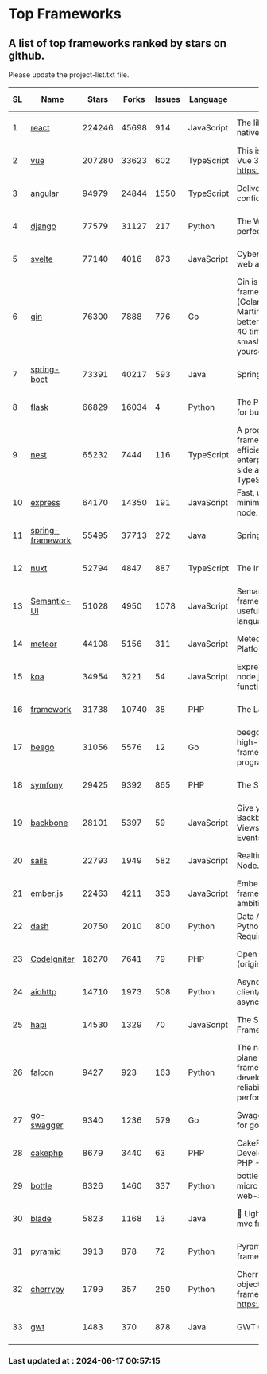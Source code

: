 # Top Frameworks
## A list of top frameworks ranked by stars on github.  
Please update the project-list.txt file.

| SL| Name  | Stars| Forks| Issues | Language | Description | Last Commit |
| --| ------| -----| ---- | ------ | -------- | ----------- | ----------- |
| 1 | [react](https://github.com/facebook/react) | 224246 | 45698 | 914 | JavaScript | The library for web and native user interfaces. | 2024-06-15 00:09:50 |
| 2 | [vue](https://github.com/vuejs/vue) | 207280 | 33623 | 602 | TypeScript | This is the repo for Vue 2. For Vue 3, go to https://github.com/vuejs/core | 2024-06-14 12:52:12 |
| 3 | [angular](https://github.com/angular/angular) | 94979 | 24844 | 1550 | TypeScript | Deliver web apps with confidence 🚀 | 2024-06-14 20:49:23 |
| 4 | [django](https://github.com/django/django) | 77579 | 31127 | 217 | Python | The Web framework for perfectionists with deadlines. | 2024-06-14 17:52:09 |
| 5 | [svelte](https://github.com/sveltejs/svelte) | 77140 | 4016 | 873 | JavaScript | Cybernetically enhanced web apps | 2024-06-14 03:02:56 |
| 6 | [gin](https://github.com/gin-gonic/gin) | 76300 | 7888 | 776 | Go | Gin is a HTTP web framework written in Go (Golang). It features a Martini-like API with much better performance -- up to 40 times faster. If you need smashing performance, get yourself some Gin. | 2024-06-15 16:28:08 |
| 7 | [spring-boot](https://github.com/spring-projects/spring-boot) | 73391 | 40217 | 593 | Java | Spring Boot | 2024-06-16 09:51:36 |
| 8 | [flask](https://github.com/pallets/flask) | 66829 | 16034 | 4 | Python | The Python micro framework for building web applications. | 2024-06-07 19:04:18 |
| 9 | [nest](https://github.com/nestjs/nest) | 65232 | 7444 | 116 | TypeScript | A progressive Node.js framework for building efficient, scalable, and enterprise-grade server-side applications with TypeScript/JavaScript 🚀 | 2024-06-13 07:42:47 |
| 10 | [express](https://github.com/expressjs/express) | 64170 | 14350 | 191 | JavaScript | Fast, unopinionated, minimalist web framework for node. | 2024-06-10 21:19:11 |
| 11 | [spring-framework](https://github.com/spring-projects/spring-framework) | 55495 | 37713 | 272 | Java | Spring Framework | 2024-06-16 14:51:15 |
| 12 | [nuxt](https://github.com/nuxt/nuxt) | 52794 | 4847 | 887 | TypeScript | The Intuitive Vue Framework. | 2024-06-16 22:14:09 |
| 13 | [Semantic-UI](https://github.com/Semantic-Org/Semantic-UI) | 51028 | 4950 | 1078 | JavaScript | Semantic is a UI component framework based around useful principles from natural language. | 2023-01-11 17:05:32 |
| 14 | [meteor](https://github.com/meteor/meteor) | 44108 | 5156 | 311 | JavaScript | Meteor, the JavaScript App Platform | 2024-06-11 15:00:26 |
| 15 | [koa](https://github.com/koajs/koa) | 34954 | 3221 | 54 | JavaScript | Expressive middleware for node.js using ES2017 async functions | 2024-05-30 01:02:33 |
| 16 | [framework](https://github.com/laravel/framework) | 31738 | 10740 | 38 | PHP | The Laravel Framework. | 2024-06-14 16:22:14 |
| 17 | [beego](https://github.com/beego/beego) | 31056 | 5576 | 12 | Go | beego is an open-source, high-performance web framework for the Go programming language. | 2024-05-26 06:25:36 |
| 18 | [symfony](https://github.com/symfony/symfony) | 29425 | 9392 | 865 | PHP | The Symfony PHP framework | 2024-06-16 20:52:02 |
| 19 | [backbone](https://github.com/jashkenas/backbone) | 28101 | 5397 | 59 | JavaScript | Give your JS App some Backbone with Models, Views, Collections, and Events | 2024-03-06 23:22:47 |
| 20 | [sails](https://github.com/balderdashy/sails) | 22793 | 1949 | 582 | JavaScript | Realtime MVC Framework for Node.js | 2024-05-17 22:00:56 |
| 21 | [ember.js](https://github.com/emberjs/ember.js) | 22463 | 4211 | 353 | JavaScript | Ember.js - A JavaScript framework for creating ambitious web applications | 2024-06-14 18:55:41 |
| 22 | [dash](https://github.com/plotly/dash) | 20750 | 2010 | 800 | Python | Data Apps & Dashboards for Python. No JavaScript Required. | 2024-06-13 18:44:26 |
| 23 | [CodeIgniter](https://github.com/bcit-ci/CodeIgniter) | 18270 | 7641 | 79 | PHP | Open Source PHP Framework (originally from EllisLab) | 2024-03-20 03:51:42 |
| 24 | [aiohttp](https://github.com/aio-libs/aiohttp) | 14710 | 1973 | 508 | Python | Asynchronous HTTP client/server framework for asyncio and Python | 2024-06-13 18:11:29 |
| 25 | [hapi](https://github.com/hapijs/hapi) | 14530 | 1329 | 70 | JavaScript | The Simple, Secure Framework Developers Trust | 2024-06-12 08:03:13 |
| 26 | [falcon](https://github.com/falconry/falcon) | 9427 | 923 | 163 | Python | The no-magic web data plane API and microservices framework for Python developers, with a focus on reliability, correctness, and performance at scale. | 2024-05-07 19:30:52 |
| 27 | [go-swagger](https://github.com/go-swagger/go-swagger) | 9340 | 1236 | 579 | Go | Swagger 2.0 implementation for go | 2024-05-13 17:21:38 |
| 28 | [cakephp](https://github.com/cakephp/cakephp) | 8679 | 3440 | 63 | PHP | CakePHP: The Rapid Development Framework for PHP - Official Repository | 2024-06-12 22:08:53 |
| 29 | [bottle](https://github.com/bottlepy/bottle) | 8326 | 1460 | 337 | Python | bottle.py is a fast and simple micro-framework for python web-applications. | 2024-01-03 22:31:48 |
| 30 | [blade](https://github.com/lets-blade/blade) | 5823 | 1168 | 13 | Java | :rocket: Lightning fast and elegant mvc framework for Java8 | 2024-06-06 06:15:39 |
| 31 | [pyramid](https://github.com/Pylons/pyramid) | 3913 | 878 | 72 | Python | Pyramid - A Python web framework | 2024-06-10 16:09:42 |
| 32 | [cherrypy](https://github.com/cherrypy/cherrypy) | 1799 | 357 | 250 | Python | CherryPy is a pythonic, object-oriented HTTP framework.      https://cherrypy.dev | 2024-06-14 15:21:15 |
| 33 | [gwt](https://github.com/gwtproject/gwt) | 1483 | 370 | 878 | Java | GWT Open Source Project | 2024-06-04 17:54:18 |

### Last updated at : 2024-06-17 00:57:15
